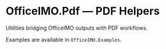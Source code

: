 # OfficeIMO.Pdf — PDF Helpers

Utilities bridging OfficeIMO outputs with PDF workflows.

Examples are available in `OfficeIMO.Examples`.


